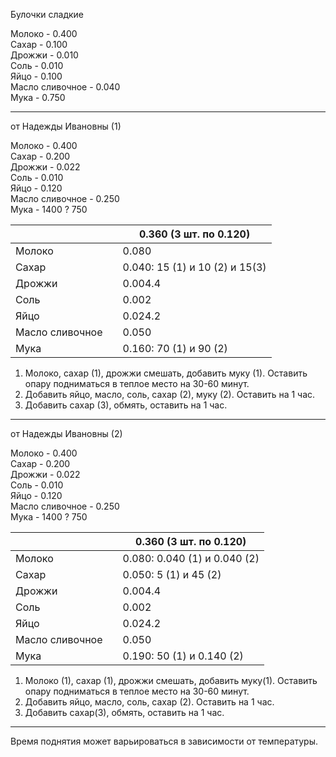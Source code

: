 Булочки сладкие

Молоко - 0.400  
Сахар - 0.100  
Дрожжи - 0.010  
Соль - 0.010  
Яйцо - 0.100  
Масло сливочное - 0.040  
Мука - 0.750  

---
от Надежды Ивановны (1)

Молоко - 0.400  
Сахар - 0.200   
Дрожжи - 0.022   
Соль - 0.010  
Яйцо - 0.120  
Масло сливочное - 0.250  
Мука - 1400 ? 750  

|                 |     | 0.360 (3 шт. по 0.120)         |
| --------------- | --- | ------------------------------ |
| Молоко          |     | 0.080                          |
| Сахар           |     | 0.040: 15 (1) и 10 (2) и 15(3) |
| Дрожжи          |     | 0.004.4                        |
| Соль            |     | 0.002                          |
| Яйцо            |     | 0.024.2                        |
| Масло сливочное |     | 0.050                          |
| Мука            |     | 0.160: 70 (1) и 90 (2)         |
1. Молоко, сахар (1), дрожжи смешать, добавить муку (1). Оставить опару подниматься в теплое место на 30-60 минут.
2. Добавить яйцо, масло, соль, сахар (2), муку (2). Оставить на 1 час.
4. Добавить сахар (3), обмять, оставить на 1 час.

---
от Надежды Ивановны (2)

Молоко - 0.400  
Сахар - 0.200   
Дрожжи - 0.022   
Соль - 0.010  
Яйцо - 0.120  
Масло сливочное - 0.250  
Мука - 1400 ? 750  

|                 |     | 0.360 (3 шт. по 0.120)       |
| --------------- | --- | ---------------------------- |
| Молоко          |     | 0.080: 0.040 (1) и 0.040 (2) |
| Сахар           |     | 0.050: 5 (1) и 45 (2)        |
| Дрожжи          |     | 0.004.4                      |
| Соль            |     | 0.002                        |
| Яйцо            |     | 0.024.2                      |
| Масло сливочное |     | 0.050                        |
| Мука            |     | 0.190: 50 (1) и 0.140 (2)    |
1. Молоко (1), сахар (1), дрожжи смешать, добавить муку(1). Оставить опару подниматься в теплое место на 30-60 минут.
2. Добавить яйцо, масло, соль, сахар (2). Оставить на 1 час.
4. Добавить сахар(3), обмять, оставить на 1 час.

---

Время поднятия может варьироваться в зависимости от температуры.